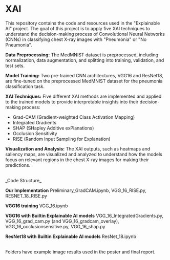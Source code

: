 # XAI
This repository contains the code and resources used in the "Explainable AI" project. 
The goal of this project is to apply five XAI techniques to understand the decision-making process of Convolutional Neural Networks (CNNs) in classifying chest X-ray images with "Pneumonia" or "No Pneumonia".

**Data Preprocessing:** The MedMNIST dataset is preprocessed, including normalization, data augmentation, and splitting into training, validation, and test sets.

**Model Training:** Two pre-trained CNN architectures, VGG16 and ResNet18, are fine-tuned on the preprocessed MedMNIST dataset for the pneumonia classification task.

**XAI Techniques:** Five different XAI methods are implemented and applied to the trained models to provide interpretable insights into their decision-making process:
* Grad-CAM (Gradient-weighted Class Activation Mapping)
* Integrated Gradients
* SHAP (SHapley Additive exPlanations)
* Occlusion Sensitivity
* RISE (Random Input Sampling for Explanation)

**Visualization and Analysis:** The XAI outputs, such as heatmaps and saliency maps, are visualized and analyzed to understand how the models focus on relevant regions in the chest X-ray images for making their predictions.

<br>
_Code Structure_

**Our Implementation** Preliminary_GradCAM.ipynb, VGG_16_RISE.py, RESNET_18_RISE.py

**VGG16 training** VGG_16.ipynb

**VGG16 with Builtin Explainable AI models** VGG_16_IntegratedGradients.py, VGG_16_grad_cam.py (and VGG_16_gradcam_overlay), VGG_16_occlusionsensitive.py, VGG_16_shap.py

**ResNet18 with Builtin Explainable AI models** ResNet_18.ipynb



<br>
Folders have example image results used in the poster and final report.
